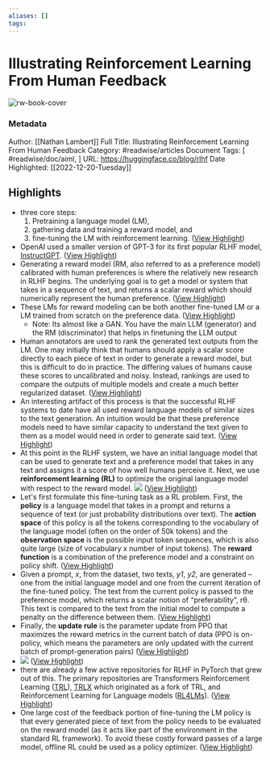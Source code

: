 ```yaml
---
aliases: []
tags:
---
```

# Illustrating Reinforcement Learning From Human Feedback

![rw-book-cover](https://huggingface.co/blog/assets/120_rlhf/thumbnail.png)
### Metadata
Author: [[Nathan Lambert]]
Full Title: Illustrating Reinforcement Learning From Human Feedback
Category: #readwise/articles
Document Tags: [ #readwise/doc/aiml, ]
URL: https://huggingface.co/blog/rlhf
Date Highlighted: [[2022-12-20-Tuesday]]

## Highlights
- three core steps:
  1. Pretraining a language model (LM),
  2. gathering data and training a reward model, and
  3. fine-tuning the LM with reinforcement learning. ([View Highlight](https://read.readwise.io/read/01gmpg41a2pv3gttme3t2kcwd3))
- OpenAI used a smaller version of GPT-3 for its first popular RLHF model, [InstructGPT](https://openai.com/blog/instruction-following/). ([View Highlight](https://read.readwise.io/read/01gmpg36vshdde59fwdt2smdgh))
- Generating a reward model (RM, also referred to as a preference model) calibrated with human preferences is where the relatively new research in RLHF begins. The underlying goal is to get a model or system that takes in a sequence of text, and returns a scalar reward which should numerically represent the human preference. ([View Highlight](https://read.readwise.io/read/01gmpg92exawxrkkdhqmzet941))
- These LMs for reward modeling can be both another fine-tuned LM or a LM trained from scratch on the preference data. ([View Highlight](https://read.readwise.io/read/01gmpgg5djmk5f37b1cd03kr02))
    - Note: Its almost like a GAN. You have the main LLM (generator) and the RM (discriminator) that helps in finetuning the LLM output
- Human annotators are used to rank the generated text outputs from the LM. One may initially think that humans should apply a scalar score directly to each piece of text in order to generate a reward model, but this is difficult to do in practice. The differing values of humans cause these scores to uncalibrated and noisy. Instead, rankings are used to compare the outputs of multiple models and create a much better regularized dataset. ([View Highlight](https://read.readwise.io/read/01gmpgj13n5m8qs9shys7mtw11))
- An interesting artifact of this process is that the successful RLHF systems to date have all used reward language models of similar sizes to the text generation. An intuition would be that these preference models need to have similar capacity to understand the text given to them as a model would need in order to generate said text. ([View Highlight](https://read.readwise.io/read/01gmpgmf00qr262m5134hkyy7x))
- At this point in the RLHF system, we have an initial language model that can be used to generate text and a preference model that takes in any text and assigns it a score of how well humans perceive it. Next, we use **reinforcement learning (RL)** to optimize the original language model with respect to the reward model.
  ![](https://huggingface.co/datasets/huggingface/documentation-images/resolve/main/blog/rlhf/reward-model.png) ([View Highlight](https://read.readwise.io/read/01gmpgn8x9twy6te7mwx793a5h))
- Let's first formulate this fine-tuning task as a RL problem. First, the **policy** is a language model that takes in a prompt and returns a sequence of text (or just probability distributions over text). The **action space** of this policy is all the tokens corresponding to the vocabulary of the language model (often on the order of 50k tokens) and the **observation space** is the possible input token sequences, which is also quite large (size of vocabulary x number of input tokens). The **reward function** is a combination of the preference model and a constraint on policy shift. ([View Highlight](https://read.readwise.io/read/01gmpgtremmyps82nrtrefypn9))
- Given a prompt, *x*, from the dataset, two texts, *y1*, *y2*, are generated – one from the initial language model and one from the current iteration of the fine-tuned policy. The text from the current policy is passed to the preference model, which returns a scalar notion of “preferability”, rθ​. This text is compared to the text from the initial model to compute a penalty on the difference between them. ([View Highlight](https://read.readwise.io/read/01gmpgygn730h15r2vd12tf2fz))
- Finally, the **update rule** is the parameter update from PPO that maximizes the reward metrics in the current batch of data (PPO is on-policy, which means the parameters are only updated with the current batch of prompt-generation pairs) ([View Highlight](https://read.readwise.io/read/01gmph2xj1wamtgcr3e6ajhx8z))
- ![](https://huggingface.co/datasets/huggingface/documentation-images/resolve/main/blog/rlhf/rlhf.png) ([View Highlight](https://read.readwise.io/read/01gmph216crmmkbjk452yf7mz4))
- there are already a few active repositories for RLHF in PyTorch that grew out of this. The primary repositories are Transformers Reinforcement Learning ([TRL](https://github.com/lvwerra/trl)), [TRLX](https://github.com/CarperAI/trlx) which originated as a fork of TRL, and Reinforcement Learning for Language models ([RL4LMs](https://github.com/allenai/RL4LMs)). ([View Highlight](https://read.readwise.io/read/01gmphfjrtgb99w41k98mcfhb9))
- One large cost of the feedback portion of fine-tuning the LM policy is that every generated piece of text from the policy needs to be evaluated on the reward model (as it acts like part of the environment in the standard RL framework). To avoid these costly forward passes of a large model, offline RL could be used as a policy optimizer. ([View Highlight](https://read.readwise.io/read/01gmphwe7v854nra44hjrbk4h9))
